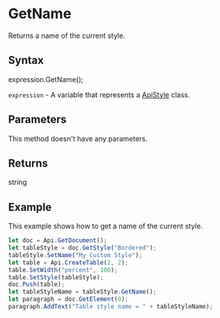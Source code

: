 # GetName

Returns a name of the current style.

## Syntax

expression.GetName();

`expression` - A variable that represents a [ApiStyle](../ApiStyle.md) class.

## Parameters

This method doesn't have any parameters.

## Returns

string

## Example

This example shows how to get a name of the current style.

```javascript
let doc = Api.GetDocument();
let tableStyle = doc.GetStyle("Bordered");
tableStyle.SetName("My Custom Style");
let table = Api.CreateTable(2, 2);
table.SetWidth("percent", 100);
table.SetStyle(tableStyle);
doc.Push(table);
let tableStyleName = tableStyle.GetName();
let paragraph = doc.GetElement(0);
paragraph.AddText("Table style name = " + tableStyleName);
```
